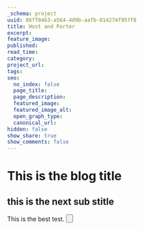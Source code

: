 ```yaml
---
_schema: project
uuid: 86ff0463-a564-4d9b-aafb-014274f957f8
title: Host and Porter
excerpt:
feature_image:
published:
read_time:
category:
project_url:
tags:
seo:
  no_index: false
  page_title:
  page_description:
  featured_image:
  featured_image_alt:
  open_graph_type:
  canonical_url:
hidden: false
show_share: true
show_comments: false
---
```


# This is the blog title

## this is the next sub stitle

This is the best test. <Button label="hello world" />